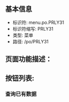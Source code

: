 
## 基本信息

- 标识符: menu.po.PRLY31
- 标识符缩写: PRLY31
- 类型: 菜单
- 路径: /po/PRLY31

## 页面功能描述：





## 按钮列表:


### 查询已有数据


